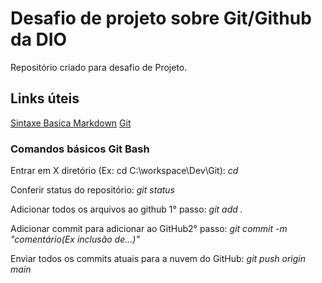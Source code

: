 # Desafio de projeto sobre Git/Github da DIO
Repositório criado para desafio de Projeto.

## Links úteis
[Sintaxe Basica Markdown](https://www.markdownguide.org/getting-started/)
[Git](https://git-scm.com/downloads)


### Comandos básicos Git Bash


Entrar em X diretório (Ex: cd C:\workspace\Dev\Git):
*cd*


Conferir status do repositório:
*git status*


Adicionar todos os arquivos ao github 1° passo:
*git add .*


Adicionar commit para adicionar ao GitHub2° passo:
*git commit -m "comentário(Ex inclusão de...)"*


Enviar todos os commits atuais para a nuvem do GitHub:
*git push origin main*



